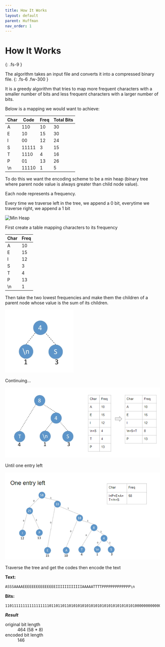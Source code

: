 ```yaml
---
title: How It Works
layout: default
parent: Huffman
nav_order: 1
---
```


# How It Works
{: .fs-9 }

The algorithm takes an input file and converts it into a compressed binary file.
{: .fs-6 .fw-300 }

It is a greedy algorithm that tries to map more frequent characters with a smaller number of bits and less frequent characters with a larger number of bits.

Below is a mapping we would want to achieve:

| Char | Code  | Freq | Total Bits |
| ---- | ----- | ---- | ---------- |
| A    | 110   | 10   | 30         |
| E    | 10    | 15   | 30         |
| I    | 00    | 12   | 24         |
| S    | 11111 | 3    | 15         |
| T    | 1110  | 4    | 16         |
| P    | 01    | 13   | 26         |
| \n   | 11110 | 1    | 5          |

To do this we want the encoding scheme to be a min heap (binary tree where parent node value is always greater than child node value).

Each node represents a frequency.

Every time we traverse left in the tree, we append a 0 bit, everytime we traverse right, we append a 1 bit

![Min Heap](https://media.geeksforgeeks.org/wp-content/uploads/20220906180416/5.png)

First create a table mapping characters to its frequency

| Char | Freq |
| ---- | ---- |
| A    | 10   |
| E    | 15   |
| I    | 12   |
| S    | 3    |
| T    | 4    |
| P    | 13   |
| \n   | 1    |

Then take the two lowest frequencies and make them the children of a parent node whose value is the sum of its children.

![First Step](../assets/images/huffman-1.png)

Continuing...

![Second Step](../assets/images/huffman-2.png)

Until one entry left

![Third Step](../assets/images/huffman-3.png)

Traverse the tree and get the codes then encode the text

**Text:**

```md
ASSSAAAAEEEEEEEEEEEEEEEIIIIIIIIIIIIAAAAATTTTPPPPPPPPPPPPP\n
```

**Bits:**

```md
11011111111111111111011011011010101010101010101010101010101000000000000000000000000011011011011011011101110111011100101010101010101010101010111110
```

***Result***

<dl>
<dt>original bit length</dt>
<dd>464 (58 * 8)</dd>
<dt>encoded bit length</dt>
<dd>146</dd>
</dl>

